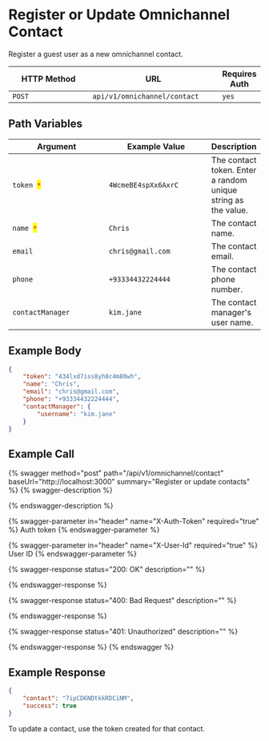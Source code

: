 # Register or Update Omnichannel Contact

Register a guest user as a new omnichannel contact.

<table><thead><tr><th width="163">HTTP Method</th><th width="250">URL</th><th>Requires Auth</th></tr></thead><tbody><tr><td><code>POST</code></td><td><code>api/v1/omnichannel/contact</code></td><td><code>yes</code></td></tr></tbody></table>

## Path Variables

<table><thead><tr><th width="199.33333333333331">Argument</th><th width="207">Example Value</th><th>Description</th></tr></thead><tbody><tr><td><code>token </code><mark style="color:red;"><code>*</code></mark></td><td><code>4WcmeBE4spXx6AxrC</code></td><td>The contact token. Enter a random unique string as the value.</td></tr><tr><td><code>name </code><mark style="color:red;"><code>*</code></mark></td><td><code>Chris</code></td><td>The contact name.</td></tr><tr><td><code>email</code></td><td><code>chris@gmail.com</code></td><td>The contact email.</td></tr><tr><td><code>phone</code></td><td><code>+93334432224444</code></td><td>The contact phone number.</td></tr><tr><td><code>contactManager</code></td><td><code>kim.jane</code></td><td>The contact manager's user name.</td></tr></tbody></table>

## Example Body

```json
{
    "token": "434lxd7iss8yh8c4m80wh",
    "name": "Chris",
    "email": "chris@gmail.com",
    "phone": "+93334432224444",
    "contactManager": {
        "username": "kim.jane"
    }
}
```

## Example Call

{% swagger method="post" path="/api/v1/omnichannel/contact" baseUrl="http://localhost:3000" summary="Register or update contacts" %}
{% swagger-description %}

{% endswagger-description %}

{% swagger-parameter in="header" name="X-Auth-Token" required="true" %}
Auth token
{% endswagger-parameter %}

{% swagger-parameter in="header" name="X-User-Id" required="true" %}
User ID
{% endswagger-parameter %}

{% swagger-response status="200: OK" description="" %}

{% endswagger-response %}

{% swagger-response status="400: Bad Request" description="" %}

{% endswagger-response %}

{% swagger-response status="401: Unauthorized" description="" %}

{% endswagger-response %}
{% endswagger %}

## Example Response

```json
{
    "contact": "7ipCD6NDtkkRDCiNM",
    "success": true
}
```

To update a contact, use the token created for that contact.
